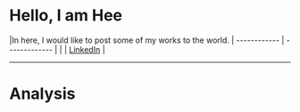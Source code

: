 # Hello, I am Hee
|In here, I would like to post some of my works to the world.
| ------------ | ------------- |
| | [LinkedIn](https://www.linkedin.com/in/heesics/) |

***

# Analysis
